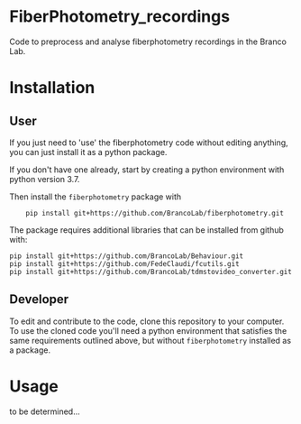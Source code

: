 # FiberPhotometry_recordings
Code to preprocess and analyse fiberphotometry recordings in the Branco Lab. 


# Installation
## User
If you just need to 'use' the fiberphotometry code without editing anything, you can 
just install it as a python package. 

If you don't have one already, start by creating a python environment with python version 3.7.

Then install the `fiberphotometry` package with
```
    pip install git+https://github.com/BrancoLab/fiberphotometry.git
```

The package requires additional libraries that can be installed from github with:

```
pip install git+https://github.com/BrancoLab/Behaviour.git
pip install git+https://github.com/FedeClaudi/fcutils.git
pip install git+https://github.com/BrancoLab/tdmstovideo_converter.git
```

## Developer
To edit and contribute to the code, clone this repository to your computer. 
To use the cloned code you'll need a python environment that satisfies the same requirements 
outlined above, but without `fiberphotometry` installed as a package.



# Usage
to be determined...